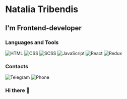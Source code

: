 # Natalia Tribendis

## I'm Frontend-developer

### Languages and Tools
![HTML](https://img.shields.io/badge/-HTML-E65100?style=fot-the-badge&logo=HTML&logoColor=E65100)
![CSS](https://img.shields.io/badge/-CSS-2D98D4?style=fot-the-badge&logo=CSS&logoColor=2D98D4)
![SCSS](https://img.shields.io/badge/-SCSS-C76495?style=fot-the-badge&logo=SCSS&logoColor=2D98D4)
![JavaScript](https://img.shields.io/badge/-JavaScript-090909?style=fot-the-badge&logo=JavaScript&logoColor=FBD60B)
![React](https://img.shields.io/badge/-React-090909?style=fot-the-badge&logo=React&logoColor=4E7AB5)
![Redux](https://img.shields.io/badge/-Redux-090909?style=fot-the-badge&logo=Redux&logoColor=6C4EB0)

### Contacts
![Telegram](https://img.shields.io/badge/-Telegram-090909?style=fot-the-badge&logo=Telegram&logoColor=29B6F6)
![Phone](https://img.shields.io/badge/-Phone-090909?style=fot-the-badge&logo=Phone&logoColor=000000)



### Hi there 👋

<!--
**Natali0258/Natali0258** is a ✨ _special_ ✨ repository because its `README.md` (this file) appears on your GitHub profile.

Here are some ideas to get you started:

- 🔭 I’m currently working on ...
- 🌱 I’m currently learning ...
- 👯 I’m looking to collaborate on ...
- 🤔 I’m looking for help with ...
- 💬 Ask me about ...
- 📫 How to reach me: ...
- 😄 Pronouns: ...
- ⚡ Fun fact: ...
-->
